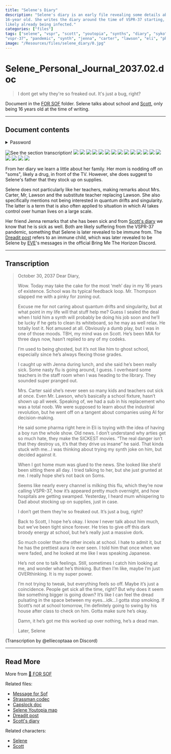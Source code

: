 ```yaml
---
title: "Selene's Diary"
description: "Selene's diary is an early file revealing some details about her life as a 
16-year old. She writes the diary around the time of VSPR-37 starting, with some in her environment 
likely already being infected."
categories: ["files"]
tags: ["selene", "vspr", "scott", "youtopia", "synths", "diary", "syko", "soms", "for sof", 
"vspr-37", "pandemic", "synth", "jenna", "carter", "lawson", "eli", "pharma"]
image: "/Resources/files/selene_diary/0.jpg"
---
```

# Selene_Personal_Journal_2037.02.doc

> I dont get why they're so freaked out. It's just a bug, right?

Document in the [FOR SOF](for-sof) folder. Selene talks about school and [Scott](scott_personal_journal), only 
being 16 years old at the time of writing.

***

## Document contents

<details class="password">
  <summary>Password</summary>

0003
</details>

![See the section transcription!](../../Resources/files/selene_diary/0.jpg)
![](../../Resources/files/selene_diary/1.jpg)
![](../../Resources/files/selene_diary/2.jpg)
![](../../Resources/files/selene_diary/3.jpg)
![](../../Resources/files/selene_diary/4.jpg)
![](../../Resources/files/selene_diary/5.jpg)
![](../../Resources/files/selene_diary/6.jpg)
![](../../Resources/files/selene_diary/7.jpg)
![](../../Resources/files/selene_diary/8.jpg)
![](../../Resources/files/selene_diary/9.jpg)
![](../../Resources/files/selene_diary/10.jpg)
![](../../Resources/files/selene_diary/11.jpg)
![](../../Resources/files/selene_diary/12.jpg)
![](../../Resources/files/selene_diary/13.jpg)
![](../../Resources/files/selene_diary/14.jpg)
![](../../Resources/files/selene_diary/15.jpg)
![](../../Resources/files/selene_diary/16.jpg)
![](../../Resources/files/selene_diary/17.jpg)
![](../../Resources/files/selene_diary/18.jpg)

From her diary we learn a little about her family. Her mom is nodding off on "soms", likely a drug, 
in front of the TV. However, she does suggest to Selene's father that they stock up on supplies. 

Selene does not particularly like her teachers, making remarks about Mrs. Carter, Mr, Lawson and the 
substitute teacher replacing Lawson.
She also specifically mentions not being interested in quantum drifts and singularity.
The latter is a term that is also often applied to situation in which AI takes control over human lives 
on a large scale.

Her friend Jenna remarks that she has been sick and from [Scott's diary](scott_personal_journal) we 
know that he is sick as well.
Both are likely suffering from the VSPR-37 pandemic, something that Selene is later revealed to be immune from. 
The [Dreadit post](dreadit) refers to an immune child,
which was later revealed to be Selene by [EVE](../characters/eve)'s messages in the official Bring Me The Horizon 
Discord.

***

## Transcription

> October 30, 2037
> Dear Diary,
>
> Wow. Today may take the cake for the most ‘meh’ day in my 16 years of existence. School was its typical feedback loop. Mr. Thompson slapped me with a pinky for zoning out.
>
> Excuse me for not caring about quantum drifts and singularity, but at what point in my life will that stuff help me? Guess I sealed the deal when I told him a synth will probably be doing his job soon and he’ll be lucky if he gets to clean its whiteboard, so he may as well relax. He totally lost it. Not amused at all.
> Obviously a dumb play, but I was in one of those moods. TBH, my mind was on Scott. He’s been MIA for three days now, hasn’t replied to any of my codeks.
>
> I’m used to being ghosted, but it’s not like him to ghost school, especially since he’s always flexing those grades.
>
> I caught up with Jenna during lunch, and she said he’s been really sick. Some nasty flu is going around, I guess. I overheard some teachers in the staff room when I was heading to the library. They sounded super pranged out.
>
> Mrs. Carter said she’s never seen so many kids and teachers out sick at once. Even Mr. Lawson, who’s basically a school fixture, hasn’t shown up all week.
Speaking of, we had a sub in his replacement who was a total noob. We were supposed to learn about the industrial revolution, but he went off on a tangent about companies using AI for decision-making.
>
> He said some pharma right here in Eli is toying with the idea of having a boy run the whole show. Old news. I don’t understand why arties get so much hate, they make the SICKEST movies. “The real danger isn’t that they destroy us, it’s that they drive us insane” he said.
That kinda stuck with me…I was thinking about trying my synth joke on him, but decided against it.
>
> When I got home mum was glued to the news. She looked like she’d been sitting there all day. I tried talking to her, but she just grunted at me. I really hope she’s not back on Soms.
>
> Seems like nearly every channel is milking this flu, which they’re now calling VSPR-37, how it’s appeared pretty much overnight, and how hospitals are getting swamped. Yesterday, I heard mum whispering to Dad about stocking up on supplies, just in case.
>
> I don’t get them they’re so freaked out. It’s just a bug, right?
>
> Back to Scott, I hope he’s okay. I know I never talk about him much, but we’ve been tight since forever. He tries to give off this dark broody energy at school, but he’s really just a massive dork.
>
> So much cooler than the other incels at school. I hate to admit it, but he has the prettiest aura i’e ever seen. I told him that once when we were faded, and he looked at me like I was speaking Japanese.
>
> He’s not one to talk feelings. Still, sometimes I catch him looking at me, and wonder what he’s thinking. But then I’m like, maybe I’m just OVERthinking. It is my super power.
>
> I’m not trying to tweak, but everything feels so off. Maybe it’s just a coincidence. People get sick all the time, right? But why does it seem like something bigger is going down? It’s like I can feel the dread pulsating in the space between my eyes…idk…I gotta stop smoking.
> If Scott’s not at school tomorrow, I’m definitely going to swing by his house after class to check on him. Gotta make sure he’s okay.
>
> Damn, it he’s got me this worked up over nothing, he’s a dead man.
>
> Later,
> Selene

(Transcription by @elliecoptaaa on Discord)

***

## Read More

More from [📁 FOR SOF](./for-sof)

Related files:

- [Message for Sof](msgforsof)
- [Strassman codec](strassmancodec)
- [Capslock doc](capslock_doc)
- [Selene Youtopia map](selenes_map)
- [Dreadit post](dreadit)
- [Scott's diary](scott_personal_journal)

Related characters:

- [Selene](../characters/selene)
- [Scott](../characters/syko)
